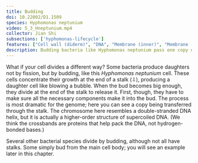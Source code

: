 ```yaml
---
title: Budding
doi: 10.22002/D1.1509
species: Hyphomonas neptunium
video: 5_3_Hneptunium.mp4
collector: Jian Shi
subsections: ['hyphomonas-lifecycle']
features: ["Cell wall (diderm)", "DNA", "Membrane (inner)", "Membrane (outer)", "Ribosomes"]
description: Budding bacteria like Hyphomonas neptunium pass one copy of their chromosomes through a narrow stalk in preparation for division
---
```


What if your cell divides a different way? Some bacteria produce daughters not by fission, but by budding, like this *Hyphomonas neptunium* cell. These cells concentrate their growth at the end of a stalk (⇩), producing a daughter cell like blowing a bubble. When the bud becomes big enough, they divide at the end of the stalk to release it. First, though, they have to make sure all the necessary components make it into the bud. The process is most dramatic for the genome; here you can see a copy being transferred through the stalk. The chromosome here resembles a double-stranded DNA helix, but it is actually a higher-order structure of supercoiled DNA. (We think the crossbands are proteins that help pack the DNA, not hydrogen-bonded bases.)

Several other bacterial species divide by budding, although not all have stalks. Some simply bud from the main cell body; you will see an example later in this chapter.

